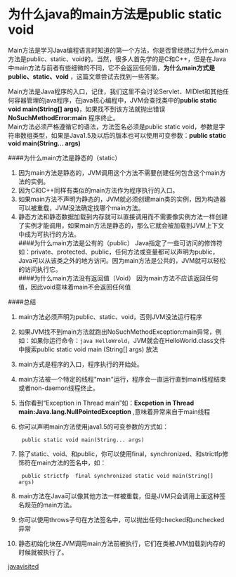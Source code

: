 为什么java的main方法是public static void
==================
Main方法是学习Java编程语言时知道的第一个方法，你是否曾经想过为什么main方法是public、static、void的。当然，很多人首先学的是C和C++，但是在Java中main方法与前者有些细微的不同，它不会返回任何值，**为什么main方式是public、static、void** ，这篇文章尝试去找到一些答案。  

Main方法是Java程序的入口，记住，我们这里不会讨论Servlet、MIDlet和其他任何容器管理的java程序，在java核心编程中，JVM会查找类中的**public static void main(String[] args)**，如果找不到该方法就抛出错误**NoSuchMethodError:main** 程序终止。  
Main方法必须严格遵循它的语法，方法签名必须是public static void，参数是字符串数组类型，如果是Java1.5及以后的版本也可以使用可变参数：**public static void main(String... args)**  

####为什么main方法是静态的（static）
1. 因为main方法是静态的，JVM调用这个方法不需要创建任何包含这个main方法的实例。  
2. 因为C和C++同样有类似的main方法作为程序执行的入口。
3. 如果main方法不声明为静态的，JVM就必须创建main类的实例，因为构造器可以被重载，JVM没法确定找哪个main方法。  
4. 静态方法和静态数据加载到内存就可以直接调用而不需要像实例方法一样创建了实例才能调用，如果main方法是静态的，那么它就会被加载到JVM上下文中成为可执行的方法。  
####为什么main方法是公有的（public）
Java指定了一些可访问的修饰符如：private、protected、public，任何方法或变量都可以声明为public，Java可以从该类之外的地方访问。因为main方法是公共的，JVM就可以轻松的访问执行它。  
####为什么main方法没有返回值（Void）
因为main方法不应该返回任何值，因此void意味着main不会返回任何值  

####总结

1. main方法必须声明为public、static、void，否则JVM没法运行程序
2. 如果JVM找不到main方法就跑出NoSuchMethodException:main异常，例如：如果你运行命令：`java HelloWrold`，JVM就会在HelloWorld.class文件中搜索public static void main (String[] args) 放法
3. main方式是程序的入口，程序执行的开始处。
4. main方法被一个特定的线程"main"运行，程序会一直运行直到main线程结束或者non-daemon线程终止。
5. 当你看到“Exception in Thread main”如：**Excpetion in Thread main:Java.lang.NullPointedException** ,意味着异常来自于main线程
6. 你可以声明main方法使用java1.5的可变参数的方式如：  

        public static void main(String... args)
7. 除了static、void、和public，你可以使用final，synchronized、和strictfp修饰符在main方法的签名中，如：  

        public strictfp  final synchronized static void main(String[] args)

8. main方法在Java可以像其他方法一样被重载，但是JVM只会调用上面这种签名规范的main方法。  
9. 你可以使用throws子句在方法签名中，可以抛出任何checked和unchecked异常
10. 静态初始化块在JVM调用main方法前被执行，它们在类被JVM加载到内存的时候就被执行了。


[javavisited](http://javarevisited.blogspot.com/2011/12/main-public-static-java-void-method-why.html)
